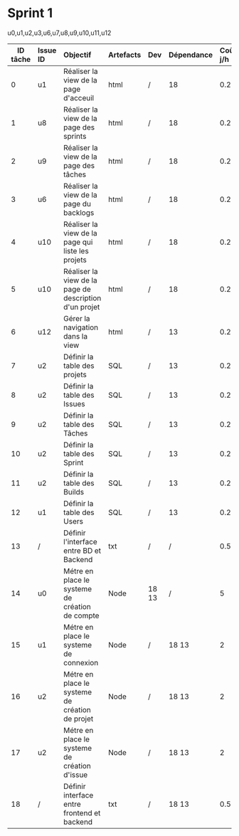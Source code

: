 # Sprint 1

u0,u1,u2,u3,u6,u7,u8,u9,u10,u11,u12

| ID tâche | Issue ID | Objectif | Artefacts | Dev | Dépendance | Coût j/h |
|----|:--------|:-----------|:---------|:-----|:--------|:------|
| 0 | u1 | Réaliser la view de la page d'acceuil | html | / | 18 | 0.2 |
| 1 | u8 | Réaliser la view de la page des sprints | html | / | 18 | 0.2 |
| 2 | u9 | Réaliser la view de la page des tâches | html | / | 18 | 0.2 |
| 3 | u6 | Réaliser la view de la page du backlogs | html | / | 18 | 0.2 |
| 4 | u10 | Réaliser la view de la page qui liste les projets | html | / | 18 | 0.2 |
| 5 | u10 | Réaliser la view de la page de description d'un projet| html | / | 18 | 0.2 |
| 6 | u12 | Gérer la navigation dans la view | html | / | 13 | 0.2 |
| 7 | u2  | Définir la table des projets | SQL | / | 13 | 0.2 |
| 8 | u2  | Définir la table des Issues | SQL | / | 13 | 0.2 |
| 9 | u2  | Définir la table des Tâches | SQL | / | 13 | 0.2 |
| 10 | u2  | Définir la table des Sprint | SQL | / | 13 | 0.2 |
| 11 | u2  | Définir la table des Builds | SQL | / | 13 | 0.2 |
| 12 | u1  | Définir la table des Users | SQL | / | 13 | 0.2 |
| 13 | /  | Définir l'interface entre BD et Backend | txt | / | / | 0.5 |
| 14 | u0 | Métre en place le systeme de création de compte | Node | 18 13 | / | 5 |
| 15 | u1 | Métre en place le systeme de connexion | Node | / | 18 13 | 2 |
| 16 | u2 | Métre en place le systeme de création de projet | Node | / |  18 13 | 2 |
| 17 | u2 | Métre en place le systeme de création d'issue | Node | / |  18 13 | 2 |
| 18 | / | Définir interface entre frontend et backend | txt | / |  18 13 | 0.5 |
